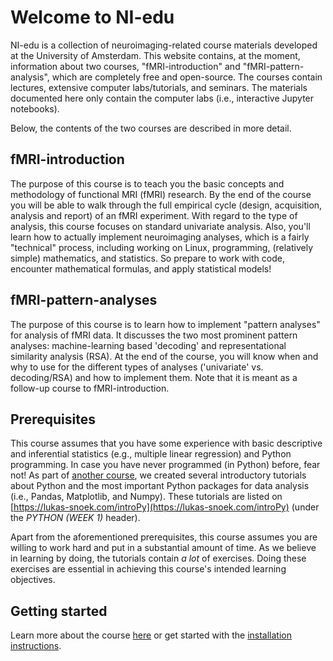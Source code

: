 # Welcome to NI-edu
NI-edu is a collection of neuroimaging-related course materials developed at the University of Amsterdam. This website contains, at the moment, information about two courses, "fMRI-introduction" and "fMRI-pattern-analysis", which are completely free and open-source. The courses contain lectures, extensive computer labs/tutorials, and seminars. The materials documented here only contain the computer labs (i.e., interactive Jupyter notebooks).

Below, the contents of the two courses are described in more detail.

## fMRI-introduction
The purpose of this course is to teach you the basic concepts and methodology of functional MRI (fMRI) research. By the end of the course you will be able to walk through the full empirical cycle (design, acquisition, analysis and report) of an fMRI experiment. With regard to the type of analysis, this course focuses on standard univariate analysis. Also, you'll learn how to actually implement neuroimaging analyses, which is a fairly "technical" process, including working on Linux, programming, (relatively simple) mathematics, and statistics. So prepare to work with code, encounter mathematical formulas, and apply statistical models!

## fMRI-pattern-analyses
The purpose of this course is to learn how to implement "pattern analyses" for analysis of fMRI data. It discusses the two most prominent pattern analyses: machine-learning based 'decoding' and representational similarity analysis (RSA). At the end of the course, you will know when and why to use for the different types of analyses ('univariate' vs. decoding/RSA) and how to implement them. Note that it is meant as a follow-up course to fMRI-introduction.

## Prerequisites
This course assumes that you have some experience with basic descriptive and inferential statistics (e.g., multiple linear regression) and Python programming. In case you have never programmed (in Python) before, fear not! As part of [another course](https://lukas-snoek.com/introPy), we created several introductory tutorials about Python and the most important Python packages for data analysis (i.e., Pandas, Matplotlib, and Numpy). These tutorials are listed on [https://lukas-snoek.com/introPy](https://lukas-snoek.com/introPy) (under the *PYTHON (WEEK 1)* header).

Apart from the aforementioned prerequisites, this course assumes you are willing to work hard and put in a substantial amount of time. As we believe in learning by doing, the tutorials contain *a lot* of exercises. Doing these exercises are essential in achieving this course's intended learning objectives.

## Getting started
Learn more about the course [here](getting_started/about.md) or get started with the [installation instructions](getting_started/installation.md).